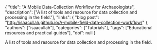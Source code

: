 {
  "title": "A Mobile Data-Collection Workflow for Archaeologists",
  "description": ["A list of tools and resource for data collection and processing in the field."],
  "links": {
    "blog post": "http://isaacullah.github.io/A-mobile-field-data-collection-workflow/"
  },
  "authors": ["isaacullah"],
  "categories": ["Tutorials"],
  "tags": ["Educational resources and practical guides"],
  "doi": null
}

<!-- Generated by csv2md.R – do not edit by hand -->

A list of tools and resource for data collection and processing in the field.